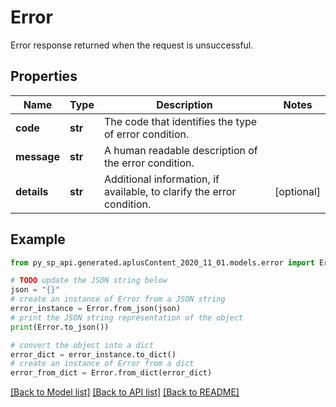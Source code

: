 # Error

Error response returned when the request is unsuccessful.

## Properties

Name | Type | Description | Notes
------------ | ------------- | ------------- | -------------
**code** | **str** | The code that identifies the type of error condition. | 
**message** | **str** | A human readable description of the error condition. | 
**details** | **str** | Additional information, if available, to clarify the error condition. | [optional] 

## Example

```python
from py_sp_api.generated.aplusContent_2020_11_01.models.error import Error

# TODO update the JSON string below
json = "{}"
# create an instance of Error from a JSON string
error_instance = Error.from_json(json)
# print the JSON string representation of the object
print(Error.to_json())

# convert the object into a dict
error_dict = error_instance.to_dict()
# create an instance of Error from a dict
error_from_dict = Error.from_dict(error_dict)
```
[[Back to Model list]](../README.md#documentation-for-models) [[Back to API list]](../README.md#documentation-for-api-endpoints) [[Back to README]](../README.md)


